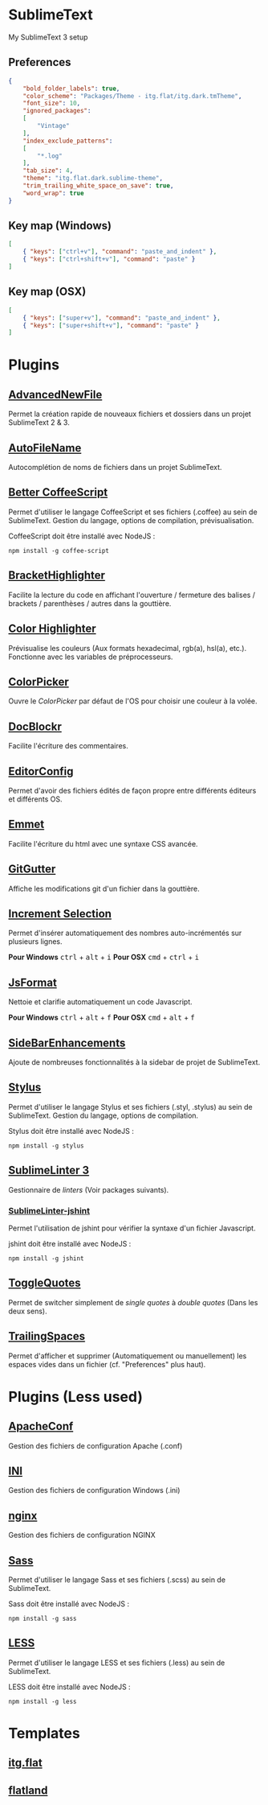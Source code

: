 # SublimeText
My SublimeText 3 setup


## Preferences

```json
{
	"bold_folder_labels": true,
	"color_scheme": "Packages/Theme - itg.flat/itg.dark.tmTheme",
	"font_size": 10,
	"ignored_packages":
	[
		"Vintage"
	],
	"index_exclude_patterns":
	[
		"*.log"
	],
	"tab_size": 4,
	"theme": "itg.flat.dark.sublime-theme",
	"trim_trailing_white_space_on_save": true,
	"word_wrap": true
}
```

## Key map (Windows)

```json
[
	{ "keys": ["ctrl+v"], "command": "paste_and_indent" },
	{ "keys": ["ctrl+shift+v"], "command": "paste" }
]
```

## Key map (OSX)

```json
[
	{ "keys": ["super+v"], "command": "paste_and_indent" },
	{ "keys": ["super+shift+v"], "command": "paste" }
]
```


# Plugins

## [AdvancedNewFile](https://github.com/skuroda/Sublime-AdvancedNewFile)

Permet la création rapide de nouveaux fichiers et dossiers dans un projet SublimeText 2 & 3.

## [AutoFileName](https://github.com/BoundInCode/AutoFileName)

Autocomplétion de noms de fichiers dans un projet SublimeText.

## [Better CoffeeScript](https://github.com/aponxi/sublime-better-coffeescript)

Permet d'utiliser le langage CoffeeScript et ses fichiers (.coffee) au sein de SublimeText. Gestion du langage, options de compilation, prévisualisation.

CoffeeScript doit être installé avec NodeJS :

```Shell
npm install -g coffee-script
```

## [BracketHighlighter](https://github.com/facelessuser/BracketHighlighter)

Facilite la lecture du code en affichant l'ouverture / fermeture des balises / brackets / parenthèses / autres dans la gouttière.

## [Color Highlighter](https://github.com/Monnoroch/ColorHighlighter)

Prévisualise les couleurs (Aux formats hexadecimal, rgb(a), hsl(a), etc.). Fonctionne avec les variables de préprocesseurs.

## [ColorPicker](https://github.com/weslly/ColorPicker)

Ouvre le *ColorPicker* par défaut de l'OS pour choisir une couleur à la volée.

## [DocBlockr](https://github.com/spadgos/sublime-jsdocs)

Facilite l'écriture des commentaires.

## [EditorConfig](https://github.com/sindresorhus/editorconfig-sublime)

Permet d'avoir des fichiers édités de façon propre entre différents éditeurs et différents OS.

## [Emmet](https://github.com/sergeche/emmet-sublime)

Facilite l'écriture du html avec une syntaxe CSS avancée.

## [GitGutter](https://github.com/jisaacks/GitGutter)

Affiche les modifications git d'un fichier dans la gouttière.

## [Increment Selection](https://github.com/yulanggong/IncrementSelection)

Permet d'insérer automatiquement des nombres auto-incrémentés sur plusieurs lignes.

**Pour Windows** <kbd>ctrl</kbd> + <kbd>alt</kbd> + <kbd>i</kbd>
**Pour OSX** <kbd>cmd</kbd> + <kbd>ctrl</kbd> + <kbd>i</kbd>

## [JsFormat](https://github.com/jdc0589/JsFormat)

Nettoie et clarifie automatiquement un code Javascript.

**Pour Windows** <kbd>ctrl</kbd> + <kbd>alt</kbd> + <kbd>f</kbd>
**Pour OSX** <kbd>cmd</kbd> + <kbd>alt</kbd> + <kbd>f</kbd>

## [SideBarEnhancements](https://github.com/titoBouzout/SideBarEnhancements)

Ajoute de nombreuses fonctionnalités à la sidebar de projet de SublimeText.

## [Stylus](https://github.com/billymoon/Stylus)

Permet d'utiliser le langage Stylus et ses fichiers (.styl, .stylus) au sein de SublimeText. Gestion du langage, options de compilation.

Stylus doit être installé avec NodeJS :

```Shell
npm install -g stylus
```

## [SublimeLinter 3](https://github.com/SublimeLinter/SublimeLinter3)

Gestionnaire de *linters* (Voir packages suivants).

### [SublimeLinter-jshint](https://github.com/SublimeLinter/SublimeLinter-jshint)

Permet l'utilisation de jshint pour vérifier la syntaxe d'un fichier Javascript.

jshint doit être installé avec NodeJS :

```Shell
npm install -g jshint
```

## [ToggleQuotes](https://github.com/spadgos/sublime-ToggleQuotes)

Permet de switcher simplement de *single quotes* à *double quotes* (Dans les deux sens).

## [TrailingSpaces](https://github.com/SublimeText/TrailingSpaces)

Permet d'afficher et supprimer (Automatiquement ou manuellement) les espaces vides dans un fichier (cf. "Preferences" plus haut).

# Plugins (Less used)

## [ApacheConf](https://github.com/colinta/ApacheConf.tmLanguage)

Gestion des fichiers de configuration Apache (.conf)

## [INI](https://github.com/clintberry/sublime-text-2-ini)

Gestion des fichiers de configuration Windows (.ini)

## [nginx](https://github.com/brandonwamboldt/sublime-nginx)

Gestion des fichiers de configuration NGINX

## [Sass](https://github.com/nathos/sass-textmate-bundle)

Permet d'utiliser le langage Sass et ses fichiers (.scss) au sein de SublimeText.

Sass doit être installé avec NodeJS :

```Shell
npm install -g sass
```

## [LESS](https://github.com/danro/Less-sublime)

Permet d'utiliser le langage LESS et ses fichiers (.less) au sein de SublimeText.

LESS doit être installé avec NodeJS :

```Shell
npm install -g less
```


# Templates

## [itg.flat](https://github.com/itsthatguy/theme-itg-flat)

## [flatland](https://github.com/thinkpixellab/flatland)
